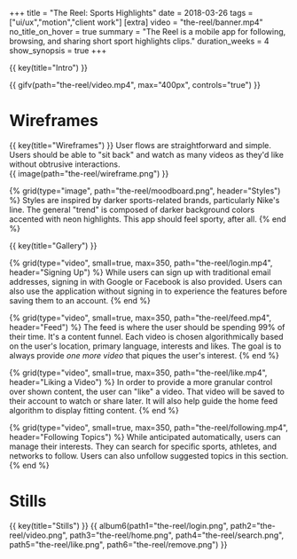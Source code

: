 +++
title = "The Reel: Sports Highlights"
date = 2018-03-26
tags = ["ui/ux","motion","client work"]
[extra]
video = "the-reel/banner.mp4"
no_title_on_hover = true
summary = "The Reel is a mobile app for following, browsing, and sharing short sport highlights clips."
duration_weeks = 4
show_synopsis = true
+++

{{ key(title="Intro") }}


{{ gifv(path="the-reel/video.mp4", max="400px", controls="true") }}

# Wireframes
{{ key(title="Wireframes") }}
User flows are straightforward and simple.  Users should be able to "sit back" and watch as many videos as they'd like without obtrusive interactions.  
{{ image(path="the-reel/wireframe.png") }}

{% grid(type="image", path="the-reel/moodboard.png", header="Styles") %}
    Styles are inspired by darker sports-related brands, particularly Nike's line.  The general "trend" is composed of darker background colors accented with neon highlights.  This app should feel sporty, after all.
{% end %}

{{ key(title="Gallery") }}

{% grid(type="video", small=true, max=350, path="the-reel/login.mp4", header="Signing Up") %}
    While users can sign up with traditional email addresses, signing in with Google or Facebook is also provided.  Users can also use the application without signing in to experience the features before saving them to an account.
{% end %}

{% grid(type="video", small=true, max=350, path="the-reel/feed.mp4", header="Feed") %}
    The feed is where the user should be spending 99% of their time.  It's a content funnel.  Each video is chosen algorithmically based on the user's location, primary language, interests and likes.  The goal is to always provide *one more video* that piques the user's interest.
{% end %}

{% grid(type="video", small=true, max=350, path="the-reel/like.mp4", header="Liking a Video") %}
    In order to provide a more granular control over shown content, the user can "like" a video.  That video will be saved to their account to watch or share later.  It will also help guide the home feed algorithm to display fitting content.
{% end %}

{% grid(type="video", small=true, max=350, path="the-reel/following.mp4", header="Following Topics") %}
    While anticipated automatically, users can manage their interests.  They can search for specific sports, athletes, and networks to follow.  Users can also unfollow suggested topics in this section.
{% end %}

# Stills
{{ key(title="Stills") }}
{{ album6(path1="the-reel/login.png", path2="the-reel/video.png", path3="the-reel/home.png", path4="the-reel/search.png", path5="the-reel/like.png", path6="the-reel/remove.png") }}